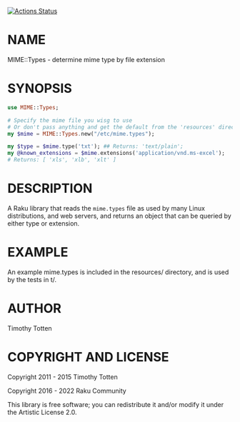 [![Actions Status](https://github.com/raku-community-modules/MIME-Types/actions/workflows/test.yml/badge.svg)](https://github.com/raku-community-modules/MIME-Types/actions)

NAME
====

MIME::Types - determine mime type by file extension

SYNOPSIS
========

```raku
use MIME::Types;

# Specify the mime file you wisg to use
# Or don't pass anything and get the default from the 'resources' directory
my $mime = MIME::Types.new("/etc/mime.types");

my $type = $mime.type('txt'); ## Returns: 'text/plain';
my @known_extensions = $mime.extensions('application/vnd.ms-excel');
# Returns: [ 'xls', 'xlb', 'xlt' ]
```

DESCRIPTION
===========

A Raku library that reads the `mime.types` file as used by many Linux distributions, and web servers, and returns an object that can be queried by either type or extension.

EXAMPLE
=======

An example mime.types is included in the resources/ directory, and is used by the tests in t/.

AUTHOR
======

Timothy Totten

COPYRIGHT AND LICENSE
=====================

Copyright 2011 - 2015 Timothy Totten

Copyright 2016 - 2022 Raku Community

This library is free software; you can redistribute it and/or modify it under the Artistic License 2.0.

